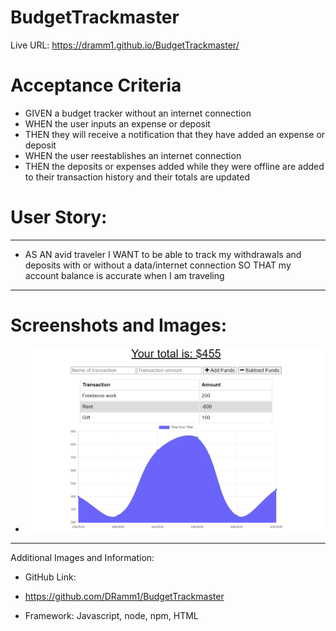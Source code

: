 # BudgetTrackmaster

Live URL: https://dramm1.github.io/BudgetTrackmaster/
# Acceptance Criteria
- GIVEN a budget tracker without an internet connection
- WHEN the user inputs an expense or deposit
- THEN they will receive a notification that they have added an expense or deposit
- WHEN the user reestablishes an internet connection
- THEN the deposits or expenses added while they were offline are added to their transaction history and their totals are updated


# User Story:
------------
- AS AN avid traveler
I WANT to be able to track my withdrawals and deposits with or without a data/internet connection
SO THAT my account balance is accurate when I am traveling 
--------------------------------------


# Screenshots and Images:
- ![](https://github.com/DRamm1/BudgetTrackmaster/blob/main/public/images/budgetimage.png)
------------------
 Additional Images and Information:

- GitHub Link:

- https://github.com/DRamm1/BudgetTrackmaster

- Framework:
Javascript, node, npm, HTML